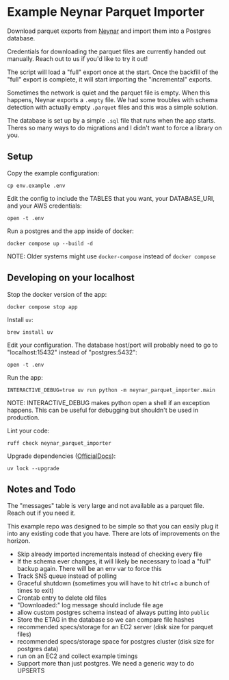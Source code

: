 # Example Neynar Parquet Importer

Download parquet exports from [Neynar](https://neynar.com) and import them into a Postgres database.

Credentials for downloading the parquet files are currently handed out manually. Reach out to us if you'd like to try it out!

The script will load a "full" export once at the start. Once the backfill of the "full" export is complete, it will start importing the "incremental" exports.

Sometimes the network is quiet and the parquet file is empty. When this happens, Neynar exports a `.empty` file. We had some troubles with schema detection with actually empty `.parquet` files and this was a simple solution.

The database is set up by a simple `.sql` file that runs when the app starts. Theres so many ways to do migrations and I didn't want to force a library on you.

## Setup

Copy the example configuration:

    cp env.example .env

Edit the config to include the TABLES that you want, your DATABASE_URI, and your AWS credentials:

    open -t .env

Run a postgres and the app inside of docker:

    docker compose up --build -d

NOTE: Older systems might use `docker-compose` instead of `docker compose`

## Developing on your localhost

Stop the docker version of the app:

    docker compose stop app

Install `uv`:

    brew install uv

Edit your configuration. The database host/port will probably need to go to "localhost:15432" instead of "postgres:5432":

    open -t .env

Run the app:

    INTERACTIVE_DEBUG=true uv run python -m neynar_parquet_importer.main

NOTE: INTERACTIVE_DEBUG makes python open a shell if an exception happens. This can be useful for debugging but shouldn't be used in production.

Lint your code:

    ruff check neynar_parquet_importer

Upgrade dependencies ([OfficialDocs](https://docs.astral.sh/uv/concepts/projects/sync/#upgrading-locked-package-versions)):

    uv lock --upgrade


## Notes and Todo

The "messages" table is very large and not available as a parquet file. Reach out if you need it.

This example repo was designed to be simple so that you can easily plug it into any existing code that you have. There are lots of improvements on the horizon.

- Skip already imported incrementals instead of checking every file
- If the schema ever changes, it will likely be necessary to load a "full" backup again. There will be an env var to force this
- Track SNS queue instead of polling
- Graceful shutdown (sometimes you will have to hit ctrl+c a bunch of times to exit)
- Crontab entry to delete old files
- "Downloaded:" log message should include file age
- allow custom postgres schema instead of always putting into `public`
- Store the ETAG in the database so we can compare file hashes
- recommended specs/storage for an EC2 server (disk size for parquet files)
- recommended specs/storage space for postgres cluster (disk size for postgres data)
- run on an EC2 and collect example timings
- Support more than just postgres. We need a generic way to do UPSERTS

